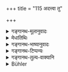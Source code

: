 +++
title = "115 अदत्त्वा तु"

+++

<details><summary>गङ्गानथ-मूलानुवादः</summary>

The foolish man, who eats before giving food to these, does not understand, that, in thus eating, he is himself devoured by dogs and vultures.—(115)
</details>

<details><summary>मेधातिथिः</summary>

**एतेभ्यो** ऽतिथ्यादिभ्यो भृत्यपर्यन्तेभ्यो **यो** भोजनम् **अदत्त्वा** **पूर्वं** प्रथमम् **अविचक्षणः** शास्त्रार्थम् अजानानो **भुङ्क्ते** **स श्वगृधैर्** अद्यते प्रेतः । ताम् **जग्धिम् आत्मनस्** तैः खादनं **न जानाति** । एवं हि स मन्यते मूढमतिर् अत्राहम् एव भुञ्जे, एवं तु न बुध्यते यद् ईदृशम् अशनं तत् स्वशरीरस्य **श्वगृध्रैर्** अदनम् । तत्फलत्वाद् एवम् उच्यते ॥ ३.१०५ ॥
</details>

<details><summary>गङ्गानथ-भाष्यानुवादः</summary>

‘*Before giving food to these*’—*i.e*., to those just mentioned, beginning with the guest and ending with the servant—‘*the foolish man*’— who does not know the law—‘*eats*’— is devoured, after death, by dogs and vultures.

This ‘*being devoured*’—being eaten—by them, he does not understand. The foolish man simply feels that ‘I am eating now,’ and he does not understand that his eating in this manner means the eating of his own body by dogs and vultures. This latter is the result of such eating; hence it has been thus described.—(115)
</details>

<details><summary>गङ्गानथ-टिप्पन्यः</summary>

This verse is quoted in *Vīramitrodaya* (Āhnika, p. 455) without
comment; and also on p. 395, where it is explained as setting aside the
view that the *Vaiśvadeva* and *Bali* offerings should be made only once
in the morning when the man himself eats,—and as indicating the
necessity of making them both in the morning and in the evening, *even
though the man himself may not eat* at both times. There is this
difference, however, that if the man omits the offerings while he
himself eats, he incurs two sins—that of eating without offering, and
that of omitting the offerings; whereas if he drops them when he himself
does not eat, he incurs only one sin, that of omitting the offerings.
Thus on the *Ekādaśī* and other fasting days also, the said offerings
have got to be made; and food has got to be cooked for that purpose; but
in the event of his being unable to do the cooking, the offerings may be
made even with uncooked food.

This is quoted also in *Aparārka* (p. 147), which explains the second
line to mean ‘he does not understand that he is himself being devoured
by dogs and vultures’, and deduces the conclusion that it is not sinful
to eat along with the persons mentioned in the preceding verse.
</details>

<details><summary>गङ्गानथ-तुल्य-वाक्यानि</summary>

*Viṣṇu* (67.40).—\[Reproduces Manu.\]

*Baudhāyana* (2.7.20).—‘If one eats before having fed these in the
proper manner, he is himself eaten; he does not eat; though he knows not
this.’

*Baudhāyana* (3.17.18).—‘They quote the following declaration made by
the Food:—If one eats rice without offering rice to the Pitṛs, the gods,
dependents, guests and friends, he eats poison; him I devour; for him I
am Death.’

*Viṣṇu-purāṇa* (Parāśaramādhava, p. 364).—‘If one eats before these have
been fed, he eats sin, and after death, he goes to hell and is born as a
feeder on phlegm.’
</details>

<details><summary>Bühler</summary>

115	But the foolish man who eats first without having given food to these (persons) does, while he crams, not know that (after death) he himself will be devoured by dogs and vultures.
</details>

